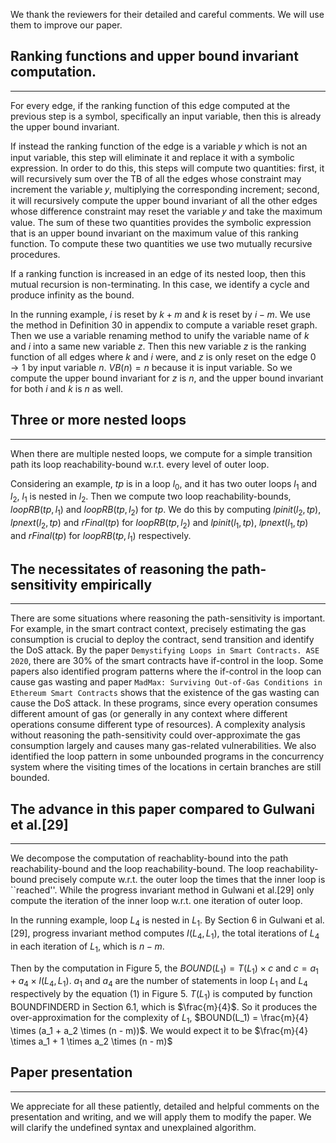 We thank the reviewers for their detailed and careful comments. We will use them to improve our paper.


## Ranking functions and upper bound invariant computation.
-------------------------------
For every edge, if the ranking function of this edge computed at the previous step is a symbol, specifically an input variable, then this is already the upper bound invariant. 

If instead the ranking function of the edge is a variable 𝑦 which is not an input variable, this step will eliminate it and replace it with a symbolic expression. 
In order to do this, this steps will compute two quantities: first, it will recursively sum over the TB of all the edges whose constraint may increment the variable 𝑦, multiplying the corresponding increment; second, it will recursively compute the  upper bound invariant of all the other edges whose difference constraint may reset the variable 𝑦 and take the maximum value. The sum of these two quantities provides the symbolic expression that is an upper bound invariant on the maximum value of this ranking function. To compute these two quantities we use two mutually recursive procedures.

If a ranking function is increased in an edge of its nested loop, then this mutual recursion is non-terminating. In this case, we identify a cycle and produce infinity as the bound.


In the running example, $i$ is reset by $k+m$ and $k$ is reset by $i - m$.
We use the method in Definition 30 in appendix to compute a variable reset graph.
Then we use a variable renaming method to unify the variable name of $k$ and $i$ into a same new variable $z$.
Then this new variable $z$ is the ranking function of all edges where $k$ and $i$ were, and $z$ is only reset on the edge $0 \to 1$ by input variable $n$. $VB(n) = n$ because it is input variable.
So we compute the upper bound invariant for $z$ is $n$, and
the upper bound invariant for both $i$ and $k$ is $n$ as well.

## Three or more nested loops
-------------------------------
When there are multiple nested loops, we compute for a simple transition path its loop reachability-bound w.r.t. every level of outer loop.

Considering an example, $tp$ is in a loop $l_0$, and it has two outer loops $l_1$ and $l_2$, $l_1$ is nested in $l_2$.
Then we compute two loop reachability-bounds,
$loopRB(tp, l_1)$ and $loopRB(tp, l_2)$ for $tp$.
We do this by computing $lpinit(l_2, tp)$, $lpnext(l_2, tp)$ and $rFinal(tp)$ for $loopRB(tp, l_2)$ and
$lpinit(l_1, tp)$, $lpnext(l_1, tp)$ and $rFinal(tp)$ for $loopRB(tp, l_1)$ respectively.




## The necessitates of reasoning the path-sensitivity empirically
-------------------------------

There are some situations where reasoning the path-sensitivity is important.
For example,
in the smart contract context, precisely estimating the gas consumption is crucial to deploy the contract, send transition and identify the DoS attack. 
By the paper ``Demystifying Loops in Smart Contracts. ASE 2020``, there are 30% of the smart contracts have if-control in the loop. Some papers 
also identified program patterns where the if-control in the loop can cause gas wasting and paper ``MadMax: Surviving Out-of-Gas Conditions in Ethereum Smart Contracts`` shows that the existence of the gas wasting can cause the DoS attack.
In these programs, since every operation consumes different amount of gas (or generally in any context where different operations consume different type of resources).
A complexity analysis without reasoning the path-sensitivity could
over-approximate the gas consumption largely and causes many gas-related vulnerabilities.
We also identified the loop pattern in some unbounded programs in the concurrency system where the visiting times of the locations in certain branches are still bounded.


## The advance in this paper compared to Gulwani et al.[29]
-------------------------------
We decompose the computation of reachablity-bound into the path reachability-bound and the loop reachability-bound.
The loop reachability-bound precisely compute w.r.t. the outer loop the times that the inner loop is ``reached''.
While the progress invariant method in Gulwani et al.[29] only compute the iteration of the inner loop w.r.t. one iteration of outer loop.

In the running example, loop $L_4$ is nested in $L_1$.
By Section 6 in Gulwani et al.[29], progress invariant method computes $I(L_4, L_1)$,
the total iterations of $L_4$ in each iteration of $L_1$, which is $n - m$.

Then by the computation in Figure 5,
the $BOUND(L_1) = T(L_1) \times c$
and $c = a_1 + a_4 \times I(L_4, L_1)$.
$a_1$ and $a_4$ are the number of statements in loop $L_1$ and $L_4$ respectively by the equation (1) in Figure 5.
$T(L_1)$ is computed by function BOUNDFINDERD in Section 6.1, which is $\frac{m}{4}$.
So it produces the over-approximation for the complexity of $L_1$, $BOUND(L_1) = \frac{m}{4} \times (a_1 + a_2 \times (n - m))$.
We would expect it to be $\frac{m}{4} \times a_1 + 1 \times a_2 \times (n - m)$


## Paper presentation
-------------------------------

We appreciate for all these patiently, detailed and helpful comments on the presentation and writing, and we will apply them to modify the paper.
We will clarify the undefined syntax and unexplained algorithm.
